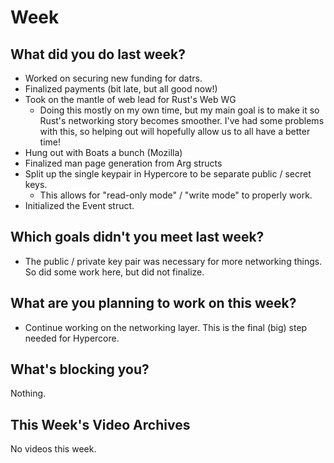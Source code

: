 # Week
## What did you do last week?
- Worked on securing new funding for datrs.
- Finalized payments (bit late, but all good now!)
- Took on the mantle of web lead for Rust's Web WG
    - Doing this mostly on my own time, but my main goal is to make it so Rust's
      networking story becomes smoother. I've had some problems with this, so
      helping out  will hopefully allow us to all have a better time!
- Hung out with Boats a bunch (Mozilla)
- Finalized man page generation from Arg structs
- Split up the single keypair in Hypercore to be separate public / secret keys.
  - This allows for "read-only mode" / "write mode" to properly work.
- Initialized the Event struct.

## Which goals didn't you meet last week?
- The public / private key pair was necessary for more networking things. So did
  some work here, but did not finalize.

## What are you planning to work on this week?
- Continue working on the networking layer. This is the final (big) step needed
  for Hypercore.

## What's blocking you?
Nothing.

## This Week's Video Archives
No videos this week.
